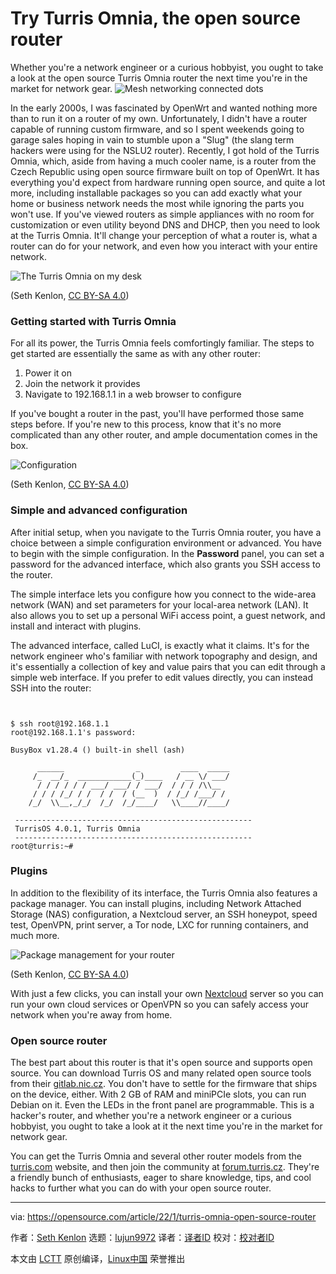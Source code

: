 [#]: subject: "Try Turris Omnia, the open source router"
[#]: via: "https://opensource.com/article/22/1/turris-omnia-open-source-router"
[#]: author: "Seth Kenlon https://opensource.com/users/seth"
[#]: collector: "lujun9972"
[#]: translator: "geekpi"
[#]: reviewer: " "
[#]: publisher: " "
[#]: url: " "

Try Turris Omnia, the open source router
======
Whether you're a network engineer or a curious hobbyist, you ought to
take a look at the open source Turris Omnia router the next time you're
in the market for network gear.
![Mesh networking connected dots][1]

In the early 2000s, I was fascinated by OpenWrt and wanted nothing more than to run it on a router of my own. Unfortunately, I didn't have a router capable of running custom firmware, and so I spent weekends going to garage sales hoping in vain to stumble upon a "Slug" (the slang term hackers were using for the NSLU2 router). Recently, I got hold of the Turris Omnia, which, aside from having a much cooler name, is a router from the Czech Republic using open source firmware built on top of OpenWrt. It has everything you'd expect from hardware running open source, and quite a lot more, including installable packages so you can add exactly what your home or business network needs the most while ignoring the parts you won't use. If you've viewed routers as simple appliances with no room for customization or even utility beyond DNS and DHCP, then you need to look at the Turris Omnia. It'll change your perception of what a router is, what a router can do for your network, and even how you interact with your entire network.

![The Turris Omnia on my desk][2]

(Seth Kenlon, [CC BY-SA 4.0][3])

### Getting started with Turris Omnia

For all its power, the Turris Omnia feels comfortingly familiar. The steps to get started are essentially the same as with any other router:

  1. Power it on
  2. Join the network it provides
  3. Navigate to 192.168.1.1 in a web browser to configure



If you've bought a router in the past, you'll have performed those same steps before. If you're new to this process, know that it's no more complicated than any other router, and ample documentation comes in the box.

![Configuration][4]

(Seth Kenlon, [CC BY-SA 4.0][3])

### Simple and advanced configuration

After initial setup, when you navigate to the Turris Omnia router, you have a choice between a simple configuration environment or advanced. You have to begin with the simple configuration. In the **Password** panel, you can set a password for the advanced interface, which also grants you SSH access to the router.

The simple interface lets you configure how you connect to the wide-area network (WAN) and set parameters for your local-area network (LAN). It also allows you to set up a personal WiFi access point, a guest network, and install and interact with plugins.

The advanced interface, called LuCI, is exactly what it claims. It's for the network engineer who's familiar with network topography and design, and it's essentially a collection of key and value pairs that you can edit through a simple web interface. If you prefer to edit values directly, you can instead SSH into the router:


```


$ ssh root@192.168.1.1
root@192.168.1.1's password:

BusyBox v1.28.4 () built-in shell (ash)

      ______                _         ____  _____
     /_  __/_  ____________(_)____   / __ \/ ___/
      / / / / / / ___/ ___/ / ___/  / / / /\\__
     / / / /_/ / /  / /  / (__  )  / /_/ /___/ /
    /_/  \\__,_/_/  /_/  /_/____/   \\____//____/  
                                             
 -----------------------------------------------------
 TurrisOS 4.0.1, Turris Omnia
 -----------------------------------------------------
root@turris:~#

```

### Plugins

In addition to the flexibility of its interface, the Turris Omnia also features a package manager. You can install plugins, including Network Attached Storage (NAS) configuration, a Nextcloud server, an SSH honeypot, speed test, OpenVPN, print server, a Tor node, LXC for running containers, and much more.

![Package management for your router][5]

(Seth Kenlon, [CC BY-SA 4.0][3])

With just a few clicks, you can install your own [Nextcloud][6] server so you can run your own cloud services or OpenVPN so you can safely access your network when you're away from home.

### Open source router

The best part about this router is that it's open source and supports open source. You can download Turris OS and many related open source tools from their [gitlab.nic.cz][7]. You don't have to settle for the firmware that ships on the device, either. With 2 GB of RAM and miniPCIe slots, you can run Debian on it. Even the LEDs in the front panel are programmable. This is a hacker's router, and whether you're a network engineer or a curious hobbyist, you ought to take a look at it the next time you're in the market for network gear.

You can get the Turris Omnia and several other router models from the [turris.com][8] website, and then join the community at [forum.turris.cz][9]. They're a friendly bunch of enthusiasts, eager to share knowledge, tips, and cool hacks to further what you can do with your open source router.

--------------------------------------------------------------------------------

via: https://opensource.com/article/22/1/turris-omnia-open-source-router

作者：[Seth Kenlon][a]
选题：[lujun9972][b]
译者：[译者ID](https://github.com/译者ID)
校对：[校对者ID](https://github.com/校对者ID)

本文由 [LCTT](https://github.com/LCTT/TranslateProject) 原创编译，[Linux中国](https://linux.cn/) 荣誉推出

[a]: https://opensource.com/users/seth
[b]: https://github.com/lujun9972
[1]: https://opensource.com/sites/default/files/styles/image-full-size/public/lead-images/mesh_networking_dots_connected.png?itok=ovINTRR3 (Mesh networking connected dots)
[2]: https://opensource.com/sites/default/files/uploads/turris-omnia.jpg (The Turris Omnia on my desk)
[3]: https://creativecommons.org/licenses/by-sa/4.0/
[4]: https://opensource.com/sites/default/files/uploads/turris-omnia-wifi.jpg (Configuration)
[5]: https://opensource.com/sites/default/files/uploads/turris-omnia-packages.jpg (Package management for your router)
[6]: https://opensource.com/tags/nextcloud
[7]: https://gitlab.nic.cz/turris
[8]: https://www.turris.com/en/
[9]: http://forum.turris.cz
